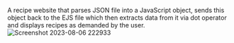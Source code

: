A recipe website that parses JSON file into a JavaScript object, sends this object back to the EJS file which then extracts data from it via dot operator and displays recipes as demanded by the user.
![Screenshot 2023-08-06 222933](https://github.com/aryaa0502/Recipe-Website/assets/101689725/f15ddfb2-cae4-46f4-93d7-0a718560dd00)
